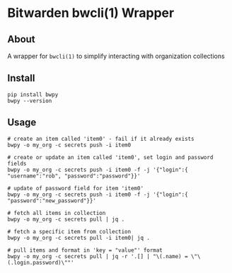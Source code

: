 # Bitwarden bwcli(1) Wrapper

## About

A wrapper for `bwcli(1)` to simplify interacting with organization collections

## Install

```
pip install bwpy
bwpy --version
```

## Usage

```
# create an item called 'item0' - fail if it already exists
bwpy -o my_org -c secrets push -i item0

# create or update an item called 'item0', set login and password fields
bwpy -o my_org -c secrets push -i item0 -f -j '{"login":{ "username":"rob", "password":"password"}}'

# update of password field for item 'item0'
bwpy -o my_org -c secrets push -i item0 -f -j '{"login":{ "password":"new_password"}}'

# fetch all items in collection
bwpy -o my_org -c secrets pull | jq .

# fetch a specific item from collection
bwpy -o my_org -c secrets pull -i item0| jq .

# pull items and format in 'key = "value"' format
bwpy -o my_org -c secrets pull | jq -r '.[] | "\(.name) = \"\(.login.password)\""'
```
